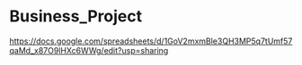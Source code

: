 # Business_Project

https://docs.google.com/spreadsheets/d/1GoV2mxmBle3QH3MP5q7tUmf57qaMd_x87O9lHXc6WWg/edit?usp=sharing
